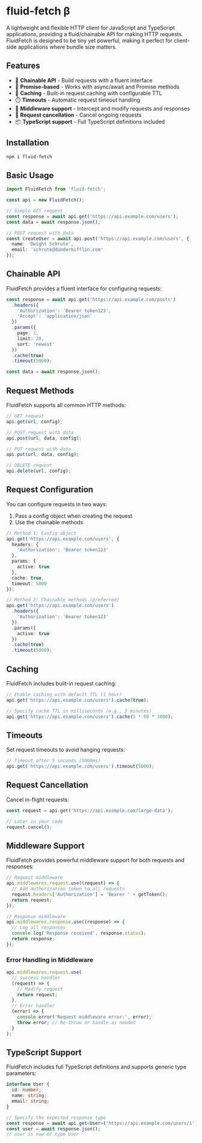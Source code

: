 # fluid-fetch β

A lightweight and flexible HTTP client for JavaScript and TypeScript applications, providing a fluid/chainable API for making HTTP requests. FluidFetch is designed to be tiny yet powerful, making it perfect for client-side applications where bundle size matters.

## Features

- 🔄 **Chainable API** - Build requests with a fluent interface
- 🚀 **Promise-based** - Works with async/await and Promise methods
- 💾 **Caching** - Built-in request caching with configurable TTL
- ⏱️ **Timeouts** - Automatic request timeout handling
- 🔌 **Middleware support** - Intercept and modify requests and responses
- 🔄 **Request cancellation** - Cancel ongoing requests
- 📦 **TypeScript support** - Full TypeScript definitions included

## Installation

```bash
npm i fluid-fetch
```

## Basic Usage

```typescript
import FluidFetch from 'fluid-fetch';

const api = new FluidFetch();

// Simple GET request
const response = await api.get('https://api.example.com/users');
const data = await response.json();

// POST request with data
const createUser = await api.post('https://api.example.com/users', {
  name: 'Dwight Schrute',
  email: 'schrute@dundermifflin.com'
});
```

## Chainable API

FluidFetch provides a fluent interface for configuring requests:

```typescript
const response = await api.get('https://api.example.com/posts')
  .headers({
    'Authorization': 'Bearer token123',
    'Accept': 'application/json'
  })
  .params({
    page: 1,
    limit: 20,
    sort: 'newest'
  })
  .cache(true)
  .timeout(5000);

const data = await response.json();
```

## Request Methods

FluidFetch supports all common HTTP methods:

```typescript
// GET request
api.get(url, config);

// POST request with data
api.post(url, data, config);

// PUT request with data
api.put(url, data, config);

// DELETE request
api.delete(url, config);
```

## Request Configuration

You can configure requests in two ways:
1. Pass a config object when creating the request
2. Use the chainable methods

```typescript
// Method 1: Config object
api.get('https://api.example.com/users', {
  headers: {
    'Authorization': 'Bearer token123'
  },
  params: {
    active: true
  },
  cache: true,
  timeout: 5000
});

// Method 2: Chainable methods (preferred)
api.get('https://api.example.com/users')
  .headers({
    'Authorization': 'Bearer token123'
  })
  .params({
    active: true
  })
  .cache(true)
  .timeout(5000);
```

## Caching

FluidFetch includes built-in request caching:

```typescript
// Enable caching with default TTL (1 hour)
api.get('https://api.example.com/users').cache(true);

// Specify cache TTL in milliseconds (e.g., 5 minutes)
api.get('https://api.example.com/users').cache(5 * 60 * 1000);
```

## Timeouts

Set request timeouts to avoid hanging requests:

```typescript
// Timeout after 5 seconds (5000ms)
api.get('https://api.example.com/users').timeout(5000);
```

## Request Cancellation

Cancel in-flight requests:

```typescript
const request = api.get('https://api.example.com/large-data');

// Later in your code
request.cancel();
```

## Middleware Support

FluidFetch provides powerful middleware support for both requests and responses:

```typescript
// Request middleware
api.middlewares.request.use((request) => {
  // Add authorization token to all requests
  request.headers['Authorization'] = 'Bearer ' + getToken();
  return request;
});

// Response middleware
api.middlewares.response.use((response) => {
  // Log all responses
  console.log('Response received', response.status);
  return response;
});
```

### Error Handling in Middleware

```typescript
api.middlewares.request.use(
  // Success handler
  (request) => {
    // Modify request
    return request;
  },
  // Error handler
  (error) => {
    console.error('Request middleware error:', error);
    throw error; // Re-throw or handle as needed
  }
);
```

## TypeScript Support

FluidFetch includes full TypeScript definitions and supports generic type parameters:

```typescript
interface User {
  id: number;
  name: string;
  email: string;
}

// Specify the expected response type
const response = await api.get<User>('https://api.example.com/users/1');
const user = await response.json();
// user is now of type User
```